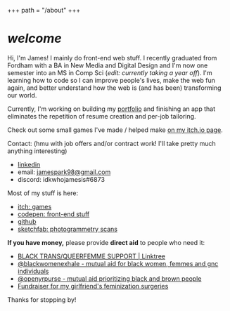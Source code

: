 +++
path = "/about"
+++
# *welcome*
Hi, I'm James! I mainly do front-end web stuff. I recently graduated from Fordham with a BA in New Media and Digital Design and I'm now one semester into an MS in Comp Sci (*edit: currently taking a year off*). I'm learning how to code so I can improve people's lives, make the web fun again, and better understand how the web is (and has been) transforming our world. 

Currently, I'm working on building my [portfolio](/portfolio/) and finishing an app that eliminates the repetition of resume creation and per-job tailoring.

Check out some small games I've made / helped make [on my itch.io page](https://idkwhojamesis.itch.io/).

Contact: (hmu with job offers and/or contract work! I'll take pretty much anything interesting)
- [linkedin](https://www.linkedin.com/in/idkwhojamesis/)  
- email: jamespark98@gmail.com
- discord: idkwhojamesis#6873

Most of my stuff is here:
- [itch: games](https://idkwhojamesis.itch.io/)
- [codepen: front-end stuff](https://codepen.io/idkwhojamesis) 
- [github](https://github.com/idkwhojamesis)   
- [sketchfab: photogrammetry scans](https://sketchfab.com/idkwhojamesis)

**If you have money,** please provide **direct aid** to people who need it:
-  [BLACK TRANS/QUEERFEMME SUPPORT | Linktree](https://linktr.ee/btqflist/)
- [@blackwomenexhale - mutual aid for black women, femmes and gnc individuals](https://www.instagram.com/blackwomenexhale/)
- [@openyrpurse - mutual aid prioritizing black and brown people](https://www.instagram.com/openyrpurse/)
- [Fundraiser for my girlfriend's feminization surgeries](https://www.gofundme.com/f/sofies-feminization-surgeries)

Thanks for stopping by!
